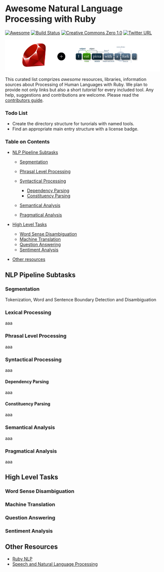 # Awesome Natural Language Processing with Ruby
[![Awesome](https://cdn.rawgit.com/sindresorhus/awesome/d7305f38d29fed78fa85652e3a63e154dd8e8829/media/badge.svg)](https://github.com/sindresorhus/awesome)
[![Build Status](https://travis-ci.org/arbox/Awesome-Natural-Language-Processing-with-Ruby.svg?branch=master)](https://travis-ci.org/arbox/Awesome-Natural-Language-Processing-with-Ruby)
[![Creative Commons Zero 1.0](http://img.shields.io/badge/License-CC0-green.svg)](https://creativecommons.org/publicdomain/zero/1.0/)
[![Twitter URL](https://img.shields.io/twitter/url/http/shields.io.svg?style=social)](https://twitter.com/intent/tweet?button_hashtag=RubyNLP&text=Look!%20Awesome!&url=https://github.com/arbox/Awesome-Natural-Language-Processing-with-Ruby)

<img src="assets/header.png" />

This curated list comprizes _awesome_ resources, libraries, information sources about Processing of Human Languages with Ruby.
We plan to provide not only links but also a short _tutorial_ for every included tool.
Any help, suggestions and contributions are welcome. Please read the [contributors guide](CONTRIBUTING.md).

### Todo List
* Create the directory structure for turorials with named tools.
* Find an appropriate main entry structure with a license badge.

### Table on Contents

* [NLP Pipeline Subtasks](#nlp-pipeline-subtasks)
  * [Segmentation](#segmentation)
  * [Phrasal Level Processing](#phrasal-level-processing)
  * [Syntactical Processing](#syntactic-processing)
    * [Dependency Parsing](#dependency-parsing)
    * [Constituency Parsing](#constituency-parsing)

  * [Semantical Analysis](#semantic-analysis)
  * [Pragmatical Analysis](#pragmatic-analysis)

* [High Level Tasks](#high-level-tasks)
  * [Word Sense Disambiguation](#word-sense-disambiguation)
  * [Machine Translation](#machine-translation)
  * [Question Answering](#question-answering)
  * [Sentiment Analysis](#sentiment-analysis)

* [Other resources](#other-resources)

## NLP Pipeline Subtasks

### Segmentation

Tokenization, Word and Sentence Boundary Detection and Disambiguation

### Lexical Processing
aaa

### Phrasal Level Processing
aaa

### Syntactical Processing
aaa

#### Dependency Parsing
aaa

#### Constituency Parsing
aaa

### Semantical Analysis
aaa

### Pragmatical Analysis
aaa

## High Level Tasks

### Word Sense Disambiguation

### Machine Translation

### Question Answering

### Sentiment Analysis

## Other Resources
* [Ruby NLP](https://github.com/diasks2/ruby-nlp)
* [Speech and Natural Language Processing](https://github.com/edobashira/speech-language-processing)
